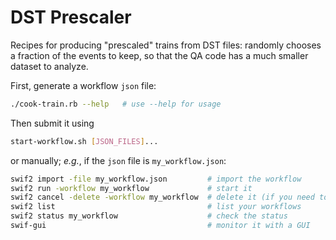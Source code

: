 # DST Prescaler

Recipes for producing "prescaled" trains from DST files: randomly chooses a fraction of the events to keep,
so that the QA code has a much smaller dataset to analyze.

First, generate a workflow `json` file:
```bash
./cook-train.rb --help   # use --help for usage
```

Then submit it using
```bash
start-workflow.sh [JSON_FILES]...
```
or manually; _e.g._, if the `json` file is `my_workflow.json`:
```bash
swif2 import -file my_workflow.json         # import the workflow
swif2 run -workflow my_workflow             # start it
swif2 cancel -delete -workflow my_workflow  # delete it (if you need to try again)
swif2 list                                  # list your workflows
swif2 status my_workflow                    # check the status
swif-gui                                    # monitor it with a GUI
```
